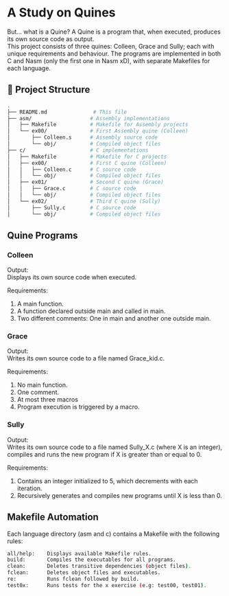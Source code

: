# A Study on Quines

But... what is a Quine?
A Quine is a program that, when executed, produces its own source code as output.\
This project consists of three quines: Colleen, Grace and Sully;
each with unique requirements and behaviour.
The programs are implemented in both C and Nasm (only the first one in Nasm xD),
with separate Makefiles for each language.

## 📂 Project Structure

```sh
.
├── README.md               # This file
├── asm/                   # Assembly implementations
│   ├── Makefile           # Makefile for Assembly projects
│   └── ex00/              # First Assembly quine (Colleen)
│       ├── Colleen.s      # Assembly source code
│       └── obj/           # Compiled object files
├── c/                     # C implementations
│   ├── Makefile           # Makefile for C projects
│   ├── ex00/              # First C quine (Colleen)
│   │   ├── Colleen.c      # C source code
│   │   └── obj/           # Compiled object files
│   ├── ex01/              # Second C quine (Grace)
│   │   ├── Grace.c        # C source code
│   │   └── obj/           # Compiled object files
│   └── ex02/              # Third C quine (Sully)
│       ├── Sully.c        # C source code
│       └── obj/           # Compiled object files
```

## Quine Programs

### Colleen

Output:\
Displays its own source code when executed.

Requirements:

1. A main function.
1. A function declared outside main and called in main.
1. Two different comments: One in main and another one outside main.

### Grace

Output:\
Writes its own source code to a file named Grace_kid.c.

Requirements:

1. No main function.
1. One comment.
1. At most three macros
1. Program execution is triggered by a macro.

### Sully

Output:\
Writes its own source code to a file named Sully_X.c (where X is an integer),
compiles and runs the new program if X is greater than or equal to 0.

Requirements:

1. Contains an integer initialized to 5, which decrements with each iteration.
1. Recursively generates and compiles new programs until X is less than 0.

## Makefile Automation

Each language directory (asm and c) contains a Makefile with the following rules:

```sh
all/help:    Displays available Makefile rules.
build:       Compiles the executables for all programs.
clean:       Deletes transitive dependencies (object files).
fclean:      Deletes object files and executables.
re:          Runs fclean followed by build.
test0x:      Runs tests for the x exercise (e.g: test00, test01).
```
